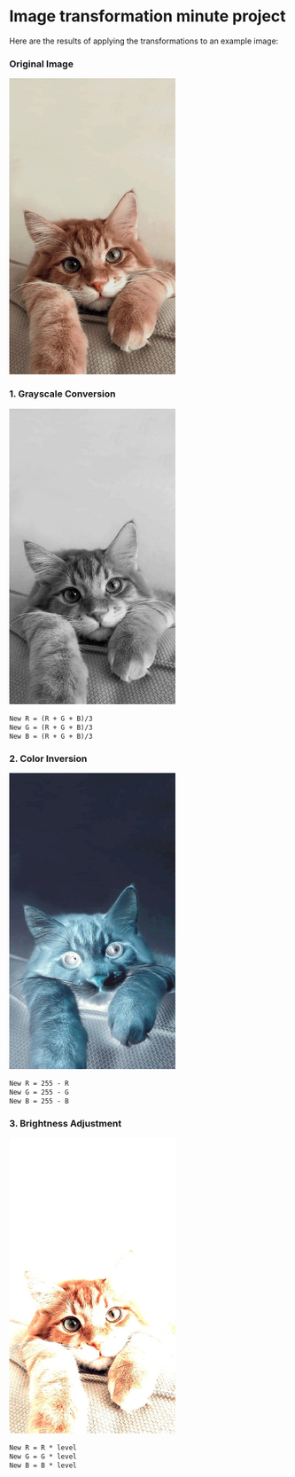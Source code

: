 # Image transformation minute project
Here are the results of applying the transformations to an example image:

### Original Image
<img src="./assets/cat.jpg" alt="Original image" width="300" />

### 1. Grayscale Conversion
<img src="./assets/grayscale.jpg" alt="Grayscale image" width="300"/>

    New R = (R + G + B)/3
    New G = (R + G + B)/3
    New B = (R + G + B)/3

### 2. Color Inversion
<img src="./assets//color-inversion.jpg" alt="Inverted image" width="300" />

    New R = 255 - R
    New G = 255 - G
    New B = 255 - B

### 3. Brightness Adjustment
<img src="./assets/brightness-adjustment.jpg" alt="Brightness adjusted image" width="300" />

    New R = R * level
    New G = G * level
    New B = B * level